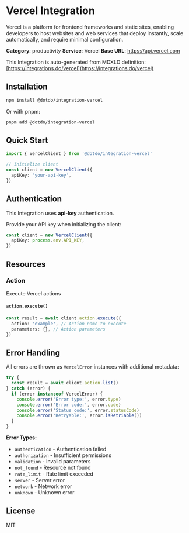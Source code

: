 # Vercel Integration

Vercel is a platform for frontend frameworks and static sites, enabling developers to host websites and web services that deploy instantly, scale automatically, and require minimal configuration.

**Category**: productivity
**Service**: Vercel
**Base URL**: https://api.vercel.com

This Integration is auto-generated from MDXLD definition: [https://integrations.do/vercel](https://integrations.do/vercel)

## Installation

```bash
npm install @dotdo/integration-vercel
```

Or with pnpm:

```bash
pnpm add @dotdo/integration-vercel
```

## Quick Start

```typescript
import { VercelClient } from '@dotdo/integration-vercel'

// Initialize client
const client = new VercelClient({
  apiKey: 'your-api-key',
})
```

## Authentication

This Integration uses **api-key** authentication.

Provide your API key when initializing the client:

```typescript
const client = new VercelClient({
  apiKey: process.env.API_KEY,
})
```

## Resources

### Action

Execute Vercel actions

#### `action.execute()`

```typescript
const result = await client.action.execute({
  action: 'example', // Action name to execute
  parameters: {}, // Action parameters
})
```

## Error Handling

All errors are thrown as `VercelError` instances with additional metadata:

```typescript
try {
  const result = await client.action.list()
} catch (error) {
  if (error instanceof VercelError) {
    console.error('Error type:', error.type)
    console.error('Error code:', error.code)
    console.error('Status code:', error.statusCode)
    console.error('Retryable:', error.isRetriable())
  }
}
```

**Error Types:**

- `authentication` - Authentication failed
- `authorization` - Insufficient permissions
- `validation` - Invalid parameters
- `not_found` - Resource not found
- `rate_limit` - Rate limit exceeded
- `server` - Server error
- `network` - Network error
- `unknown` - Unknown error

## License

MIT
